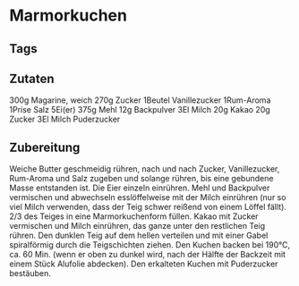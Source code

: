 # Marmorkuchen

## Tags

## Zutaten

300g Magarine, weich
270g Zucker
1Beutel Vanillezucker
1Rum-Aroma 
1Prise Salz
5Ei(er)
375g Mehl
12g Backpulver
3El Milch
20g Kakao
20g Zucker
3El Milch
Puderzucker

## Zubereitung

Weiche Butter geschmeidig rühren, nach und nach Zucker, Vanillezucker, Rum-Aroma und Salz zugeben und solange rühren, bis eine gebundene Masse entstanden ist. 
Die Eier einzeln einrühren.
Mehl und Backpulver vermischen und abwechseln esslöffelweise mit der Milch einrühren (nur so viel Milch verwenden, dass der Teig schwer reißend von einem Löffel fällt). 
2/3 des Teiges in eine Marmorkuchenform füllen. Kakao mit Zucker vermischen und Milch einrühren, das ganze unter den restlichen Teig rühren. 
Den dunklen Teig auf dem hellen verteilen und mit einer Gabel spiralförmig durch die Teigschichten ziehen. 
Den Kuchen backen bei 190°C, ca. 60 Min. (wenn er oben zu dunkel wird, nach der Hälfte der Backzeit mit einem Stück Alufolie abdecken). 
Den erkalteten Kuchen mit Puderzucker bestäuben.
